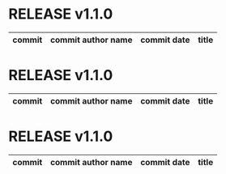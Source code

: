# RELEASE v1.1.0
| commit | commit author name | commit date | title |
| ---- | ---- | ---- | ---- |
# RELEASE v1.1.0
| commit | commit author name | commit date | title |
| ---- | ---- | ---- | ---- |
# RELEASE v1.1.0
| commit | commit author name | commit date | title |
| ---- | ---- | ---- | ---- |
